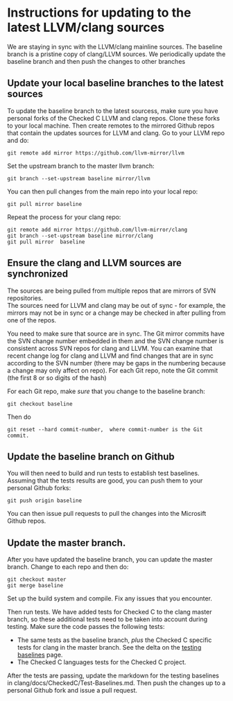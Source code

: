 # Instructions for updating to the latest LLVM/clang sources

We are staying in sync with the LLVM/clang mainline sources.   The baseline branch is a pristine copy of  clang/LLVM sources. 
We periodically update the baseline branch and then push the changes to other branches

## Update your local baseline branches to the latest sources
To update the baseline branch to the latest sourcess, make sure you have personal forks of the Checked C LLVM and clang repos.
Clone these forks to your local machine.   Then create remotes to the mirrored Github repos that contain the updates sources 
for LLVM and clang. Go to your LLVM repo and do:

	git remote add mirror https://github.com/llvm-mirror/llvm

Set the upstream branch to the master llvm branch:

	git branch --set-upstream baseline mirror/llvm

You can then pull changes from the main repo into your local repo:

	git pull mirror baseline

Repeat the process for your clang repo:

	git remote add mirror https://github.com/llvm-mirror/clang
	git branch --set-upstream baseline mirror/clang
	git pull mirror  baseline


## Ensure the clang and LLVM sources are synchronized
The sources are being pulled from multiple repos that are mirrors of SVN repositories.  
The sources need for LLVM and clang may be out of sync - for example, the mirrors may not be in sync or a change may 
be checked in after pulling from one of the repos.

You need to make sure that source are in sync.   The Git mirror commits have the SVN change number embedded in them and the 
SVN change number is consistent across SVN repos for clang and LLVM.   You can examine that recent change log for clang and LLVM and find changes that are in
sync according to the SVN number  (there may be gaps in the numbering because a change may only affect on repo).     For each Git repo, note the Git commit (the first 8 or so digits of the hash)

For each Git repo, make *sure* that you change to the baseline branch:

	git checkout baseline

Then do

	git reset --hard commit-number,  where commit-number is the Git commit.

## Update the baseline branch on Github

You will then need to build and run tests to establish test baselines.   Assuming that the tests  results are good, 
you can push them to your personal Github forks:

	git push origin baseline

You can then issue pull requests to pull the changes into the Microsift Github repos.

## Update the master branch.

After you have updated the baseline branch, you can update the master branch. Change to each repo and then do:

	git checkout master
	git merge baseline

Set up the build system and compile.  Fix any issues that you encounter.  

Then run tests.  We have added tests for Checked C to the clang master branch, so these additional tests need to be taken
into account during testing.  Make sure the code passes the following tests:

- The same tests as the baseline branch, _plus_ the Checked C specific tests for clang in the master branch.
  See the delta on the [testing baselines](Test-Baselines.md) page.
- The Checked C languages tests for the Checked C project.

After the tests are passing, update the markdown for the testing baselines in clang/docs/CheckedC/Test-Baselines.md.
Then push the changes up to a personal Github fork and issue a pull request.
